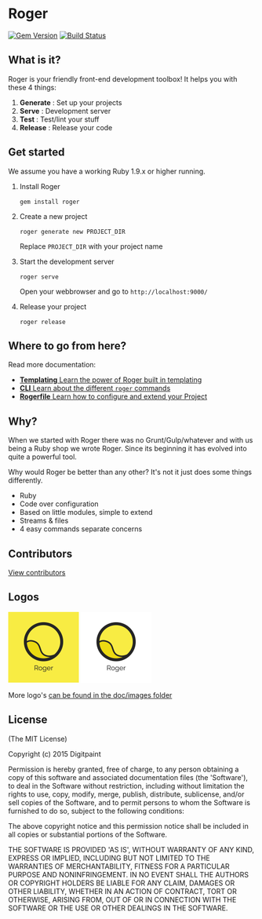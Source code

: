 # Roger

[![Gem Version](https://badge.fury.io/rb/roger.png)](http://badge.fury.io/rb/roger)
[![Build Status](https://travis-ci.org/DigitPaint/roger.png?branch=master)](https://travis-ci.org/DigitPaint/roger)

## What is it?

Roger is your friendly front-end development toolbox! It helps you with these 4 things:

1. **Generate** : Set up your projects
1. **Serve** : Development server
1. **Test** : Test/lint your stuff
1. **Release** : Release your code

## Get started

We assume you have a working Ruby 1.9.x or higher running.

1. Install Roger

    ```shell
    gem install roger
    ```

1. Create a new project

    ```shell
    roger generate new PROJECT_DIR
    ```

    Replace `PROJECT_DIR` with your project name

1. Start the development server

    ```shell
    roger serve
    ```

    Open your webbrowser and go to `http://localhost:9000/`

1. Release your project

    ```shell
    roger release
    ```

## Where to go from here?

Read more documentation:

* [**Templating** Learn the power of Roger built in templating](doc/templating.md)
* [**CLI** Learn about the different `roger` commands](doc/cli.md)
* [**Rogerfile** Learn how to configure and extend your Project](doc/rogerfile.md)

## Why?

When we started with Roger there was no Grunt/Gulp/whatever and with us being a Ruby shop we wrote Roger. Since its beginning it has evolved into quite a powerful tool. 

Why would Roger be better than any other?
It's not it just does some things differently.

* Ruby
* Code over configuration
* Based on little modules, simple to extend
* Streams & files
* 4 easy commands separate concerns

## Contributors

[View contributors](https://github.com/digitpaint/roger/graphs/contributors)

## Logos

![Logo Black/Yellow](https://raw.githubusercontent.com/DigitPaint/roger/master/doc/images/logo_black-yellow.png)
![Logo Plain](https://raw.githubusercontent.com/DigitPaint/roger/master/doc/images/logo_plain-square.png)

More logo's [can be found in the doc/images folder](https://github.com/DigitPaint/roger/tree/master/doc/images)

## License

(The MIT License)

Copyright (c) 2015 Digitpaint

Permission is hereby granted, free of charge, to any person obtaining
a copy of this software and associated documentation files (the
'Software'), to deal in the Software without restriction, including
without limitation the rights to use, copy, modify, merge, publish,
distribute, sublicense, and/or sell copies of the Software, and to
permit persons to whom the Software is furnished to do so, subject to
the following conditions:

The above copyright notice and this permission notice shall be
included in all copies or substantial portions of the Software.

THE SOFTWARE IS PROVIDED 'AS IS', WITHOUT WARRANTY OF ANY KIND,
EXPRESS OR IMPLIED, INCLUDING BUT NOT LIMITED TO THE WARRANTIES OF
MERCHANTABILITY, FITNESS FOR A PARTICULAR PURPOSE AND NONINFRINGEMENT.
IN NO EVENT SHALL THE AUTHORS OR COPYRIGHT HOLDERS BE LIABLE FOR ANY
CLAIM, DAMAGES OR OTHER LIABILITY, WHETHER IN AN ACTION OF CONTRACT,
TORT OR OTHERWISE, ARISING FROM, OUT OF OR IN CONNECTION WITH THE
SOFTWARE OR THE USE OR OTHER DEALINGS IN THE SOFTWARE.
